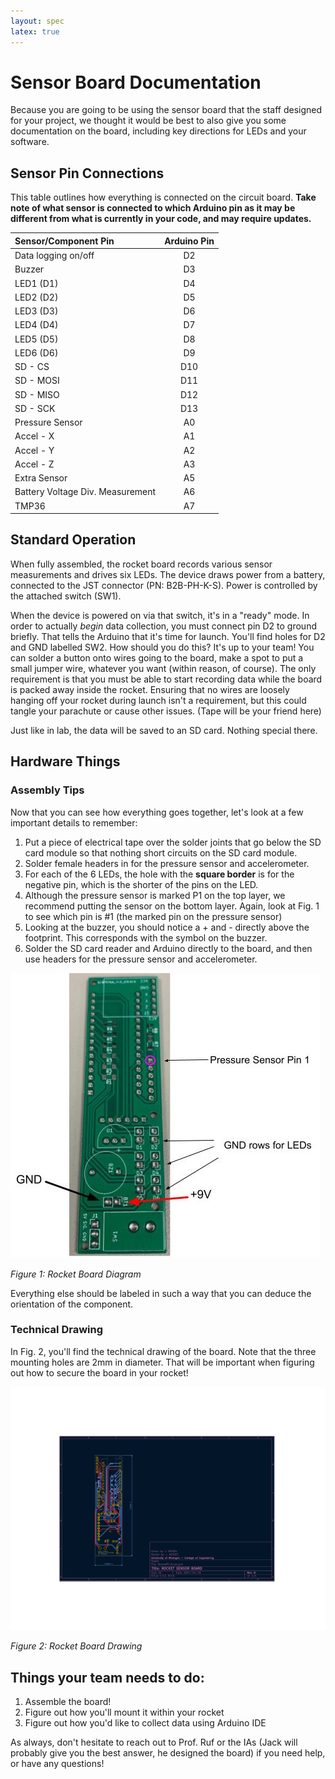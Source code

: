 ```yaml
---
layout: spec
latex: true
---
```


# Sensor Board Documentation

Because you are going to be using the sensor board that the staff designed for your project, we thought it would be best to also give you some documentation on the board, including key directions for LEDs and your software. 

## Sensor Pin Connections

This table outlines how everything is connected on the circuit board. **Take note of what sensor is connected to which Arduino pin as it may be different from what is currently in your code, and may require updates.**

|Sensor/Component Pin | Arduino Pin |
|:-----------|:-------------:|
|Data logging on/off|D2 |
|Buzzer |D3|
|LED1 (D1) | D4|
|LED2 (D2) | D5|
|LED3 (D3) | D6|
|LED4 (D4) | D7|
|LED5 (D5) | D8|
|LED6 (D6) | D9|
|SD - CS| D10|
|SD - MOSI| D11|
|SD - MISO| D12|
|SD - SCK| D13|
|Pressure Sensor| A0|
|Accel - X| A1|
|Accel - Y| A2|
|Accel - Z| A3|
|Extra Sensor| A5|
|Battery Voltage Div. Measurement| A6|
|TMP36| A7|

## Standard Operation
When fully assembled, the rocket board records various sensor measurements and drives six LEDs. The device draws power from a battery, connected to the JST connector (PN: B2B-PH-K-S). Power is controlled by the attached switch (SW1). 

When the device is powered on via that switch, it's in a "ready" mode. In order to actually _begin_ data collection, you must connect pin D2 to ground briefly. That tells the Arduino that it's time for launch. You'll find holes for D2 and GND labelled SW2. How should you do this? It's up to your team! You can solder a button onto wires going to the board, make a spot to put a small jumper wire, whatever you want (within reason, of course). The only requirement is that you must be able to start recording data while the board is packed away inside the rocket. Ensuring that no wires are loosely hanging off your rocket during launch isn't a requirement, but this could tangle your parachute or cause other issues. (Tape will be your friend here)

Just like in lab, the data will be saved to an SD card. Nothing special there. 

## Hardware Things

### Assembly Tips
Now that you can see how everything goes together, let's look at a few important details to remember:

1. Put a piece of electrical tape over the solder joints that go below the SD card module so that nothing short circuits on the SD card module.
2. Solder female headers in for the pressure sensor and accelerometer.
3. For each of the 6 LEDs, the hole with the **square border** is for the negative pin, which is the shorter of the pins on the LED. 
4. Although the pressure sensor is marked P1 on the top layer, we recommend putting the sensor on the bottom layer. Again, look at Fig. 1 to see which pin is #1 (the marked pin on the pressure sensor)
5. Looking at the buzzer, you should notice a + and - directly above the footprint. This corresponds with the symbol on the buzzer. 
6. Solder the SD card reader and Arduino directly to the board, and then use headers for the pressure sensor and accelerometer. 

![Rocket Board Layout](/media/Rocket%20Board%20Markup.jpg)

_Figure 1: Rocket Board Diagram_

Everything else should be labeled in such a way that you can deduce the orientation of the component. 

### Technical Drawing
In Fig. 2, you'll find the technical drawing of the board. Note that the three mounting holes are 2mm in diameter. That will be important when figuring out how to secure the board in your rocket!

![Rocket Board Drawing](/media/rocketboarddrawing.png)

_Figure 2: Rocket Board Drawing_

## Things your team needs to do:
1. Assemble the board!
2. Figure out how you'll mount it within your rocket
3. Figure out how you'd like to collect data using Arduino IDE

As always, don't hesitate to reach out to Prof. Ruf or the IAs (Jack will probably give you the best answer, he designed the board) if you need help, or have any questions!


